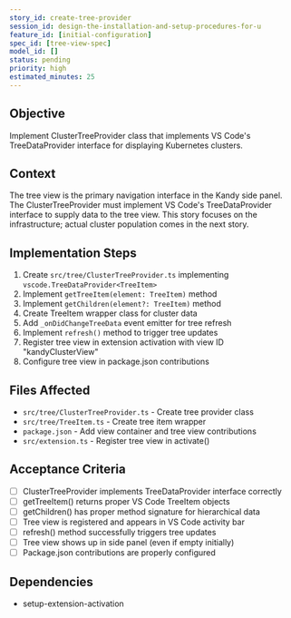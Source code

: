 ```yaml
---
story_id: create-tree-provider
session_id: design-the-installation-and-setup-procedures-for-u
feature_id: [initial-configuration]
spec_id: [tree-view-spec]
model_id: []
status: pending
priority: high
estimated_minutes: 25
---
```


## Objective

Implement ClusterTreeProvider class that implements VS Code's TreeDataProvider interface for displaying Kubernetes clusters.

## Context

The tree view is the primary navigation interface in the Kandy side panel. The ClusterTreeProvider must implement VS Code's TreeDataProvider interface to supply data to the tree view. This story focuses on the infrastructure; actual cluster population comes in the next story.

## Implementation Steps

1. Create `src/tree/ClusterTreeProvider.ts` implementing `vscode.TreeDataProvider<TreeItem>`
2. Implement `getTreeItem(element: TreeItem)` method
3. Implement `getChildren(element?: TreeItem)` method
4. Create TreeItem wrapper class for cluster data
5. Add `_onDidChangeTreeData` event emitter for tree refresh
6. Implement `refresh()` method to trigger tree updates
7. Register tree view in extension activation with view ID "kandyClusterView"
8. Configure tree view in package.json contributions

## Files Affected

- `src/tree/ClusterTreeProvider.ts` - Create tree provider class
- `src/tree/TreeItem.ts` - Create tree item wrapper
- `package.json` - Add view container and tree view contributions
- `src/extension.ts` - Register tree view in activate()

## Acceptance Criteria

- [ ] ClusterTreeProvider implements TreeDataProvider interface correctly
- [ ] getTreeItem() returns proper VS Code TreeItem objects
- [ ] getChildren() has proper method signature for hierarchical data
- [ ] Tree view is registered and appears in VS Code activity bar
- [ ] refresh() method successfully triggers tree updates
- [ ] Tree view shows up in side panel (even if empty initially)
- [ ] Package.json contributions are properly configured

## Dependencies

- setup-extension-activation

